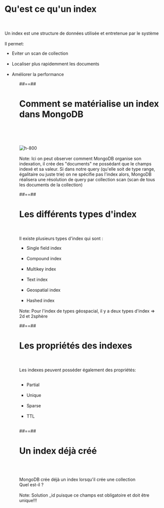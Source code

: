 <!-- .slide: class="sfeir-basic-slide"-->
# Qu'est ce qu'un index
<br><br>
Un index est une structure de données utilisée et entretenue par le système
<br><br>
<span>Il permet: </span>
<ul>
  <li>Eviter un scan de collection</li>
  <br>
  <li>Localiser plus rapidemment les documents</li>
  <br>
  <li>Améliorer la performance</li>
<ul>

##==##

<!-- .slide: class="sfeir-basic-slide"-->
# Comment se matérialise un index dans MongoDB
<br><br><br>
<div class="full-center">
  <img src="assets/images/school/indexation-performance/index-structure.svg" alt="h-800">
</div>
<br>
Note: 
 Ici on peut observer comment MongoDB organise son indexation, il crée des "documents" ne possédant que le champs indexé et sa valeur.
 Si dans notre query (qu'elle soit de type range, égalitaire ou juste trie) on ne spécifie pas l'index alors, MongoDB réalisera une résolution de query par collection scan (scan de tous les documents de la collection)

##==##

<!-- .slide: class="sfeir-basic-slide"-->
# Les différents types d'index
<br><br>
<span>Il existe plusieurs types d'index qui sont : </span>
<br>
<ul>
  <li>Single field index</li>
  <br>
  <li>Compound index</li>
  <br>
  <li>Multikey index</li>
  <br>
  <li>Text index</li>
  <br>
  <li>Geospatial index</li>
  <br>
  <li>Hashed index</li>
</ul>
<br>
Note: 
Pour l'index de types géospacial, il y a deux types d'index => 2d et 2sphère

##==##

<!-- .slide: class="sfeir-basic-slide"-->
# Les propriétés des indexes
<br><br>
<span>Les indexes peuvent posséder également des propriétés:</span>
<br><br>
<ul>
  <li>Partial</li>
  <br>
  <li>Unique</li>
  <br>
  <li>Sparse</li>
  <br>
  <li>TTL</li>
</ul>
<br>

##==##

<!-- .slide: class="sfeir-basic-slide"-->
# Un index déjà créé
<br><br>
<div class="full-center">
  <label>MongoDB crée déjà un index lorsqu'il crée une collection</label>
  <br>
  <label>Quel est-il ?</label>
</div>
<br>
Note: Solution _id puisque ce champs est obligatoire et doit être unique!!!
